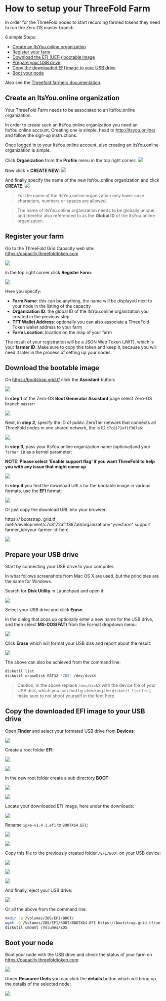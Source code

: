 # How to setup your ThreeFold Farm

In order for the ThreeFold nodes to start recording farmed tokens they need to run the Zero OS master branch.

6 simple Steps:
- [Create an ItsYou.online organization](#iyo-org)
- [Register your farm](#register)
- [Download the EFI (UEFI) bootable image](#download)
- [Prepare your USB drive](#format)
- [Copy the downloaded EFI image to your USB drive](#copy)
- [Boot your node](#boot)

Also see the [Threefold farmers documentation](https://github.com/zero-os/home/blob/master/docs/farmers/README.md#configure-your-nodes).

<a id='iyo-org'></a>

## Create an ItsYou.online organization

Your ThreeFold Farm needs to be associated to an ItsYou.online organization.

In order to create such an ItsYou.online organization you need an ItsYou.online account. Creating one is simple, head to http://itsyou.online/ and follow the sign-up instructions.

Once logged in to your ItsYou.online account, also creating an ItsYou.online organization is simple.

Click **Organization** from the **Profile** menu in the top right corner:
![](https://raw.githubusercontent.com/zero-os/home/master/docs/farmers/images/iyo-organizations.png)

Now click **+ CREATE NEW**:
![](https://raw.githubusercontent.com/zero-os/home/master/docs/farmers/images/iyo-create-new-org.png)

And finally specify the name of the new ItsYou.online organization and click **CREATE**:
![](https://raw.githubusercontent.com/zero-os/home/master/docs/farmers/images/iyo-create-new-org2.png)

> For the name of the ItsYou.online organization only lower case characters, numbers or spaces are allowed.

> The name of ItsYou.online organization needs to be globally unique, and therefor also referenced to as the **Global ID** of the ItsYou.online organization.


<a id='register'></a>

## Register your farm

Go to the ThreeFold Grid Capacity web site: https://capacity.threefoldtoken.com

![](images/capacity.png)

In the top right corner click **Register Farm**:

![](images/capacity2.png)

Here you specify:
- **Farm Name**: this can be anything, the name will be displayed next to your node in the listing of the capacity
- **Organization ID**: the global ID of the ItsYou.online organization you created in the previous step
- **TFT Wallet Address**: optionally you can also associate a ThreeFold Token wallet address to your farm
- **Farm Location**: location on the map of your farm

The result of your registration will be a JSON Web Token (JWT), which is your **farmer ID**. Make sure to copy this token and keep it, because you will need it later in the process of setting up your nodes.


<a id='download'></a>

## Download the bootable image

On https://bootstrap.grid.tf click the **Assistant** button:

![](images/assistant2.png)

In **step 1** of the Zero-OS **Boot Generator Assistant** page select Zero-OS branch `master`:

![](images/branch_select_master.png)

Next, in **step 2**, specify the ID of public ZeroTier network that connects all ThreeFold nodes in one shared network, the is ID `c7c8172af1f387a6`:

![](images/zerotier_network_id.png)

In **step 3**, pass your ItsYou.online organization name (optional)and your `farmer ID` as a kernel parameter:

**NOTE: Please select 'Enable support flag' if you want ThreeFold to help you with any issue that might come up**

![](images/howtosetupfarmstep3.png)

In **step 4** you find the download URLs for the bootable image in various formats, use the **EFI** format:

![](images/choose_efi.png)

Or just copy the download URL into your browser:

https:// bootstrap. grid.tf /uefi/development/c7c8172af1f387a6/organization="yvesfarm" support farmer_id=your-farmer-id-here

![](images/open_download.png)


<a id='format'></a>

## Prepare your USB drive

Start by connecting your USB drive to your computer.

In what follows screenshots from Mac OS X are used, but the principles are the same for Windows.

Search for **Disk Utility** in Launchpad and open it:

![](images/disk_utility.png)

Select your USB drive and click **Erase**.

In the dialog that pops up  optionally enter a new name for the USB drive, and then select **MS-DOS(FAT)** from the Format dropdown menu:

![](images/disk_utility2.png)

Click **Erase** which will format your USB disk and report about the result:

![](images/disk_utility3.png)


The above can also be achieved from the command line:
```bash
diskutil list
diskutil eraseDisk FAT32 "ZOS" /dev/diskX
```

> Caution, in the above replace `/dev/diskX` with the device file of your USB disk, which you can find by checking the `diskutil list` first, make sure to not shoot yourself in the feet here.

<a id='copy'></a>

## Copy the downloaded EFI image to your USB drive

Open **Finder** and select your formated USB drive from **Devices**:

![](images/finder.png)

Create a root folder **EFI**:

![](images/finder2.png)

![](images/finder3.png)

In the new root folder create a sub directory **BOOT**:

![](images/finder4.png)

![](images/finder5.png)

Locate your downloaded EFI image, here under the downloads:

![](images/finder6.png)

Rename `ipxe-v1.4.1.efi` to `BOOTX64.EFI`:

![](images/finder7.png)

![](images/finder8.png)

Copy this file to the previously created folder `/EFI/BOOT` on your USB device:

![](images/finder9.png)

![](images/finder10.png)

![](images/finder11.png)

And finally, eject your USB drive:

![](images/finder12.png)

Or all the above from the command line:
```bash
mkdir -p /Volumes/ZOS/EFI/BOOT/
wget -O /Volumes/ZOS/EFI/BOOT/BOOTX64.EFI https://bootstrap.grid.tf/uefi/development/c7c8172af1f387a6/farmer_id=eyJhbGciOiJFUzM4NCIsInR5cCI6IkpXVCJ9.eyJhenAiOiJ0aHJlZWZvbGQuZmFybWVycyIsImV4cCI6MTUyODI4MzY3MSwiaXNzIjoiaXRzeW91b25saW5lIiwicmVmcmVzaF90b2tlbiI6IlBJcGQ4QmlfOXAyd1drYlB0dHQ4SEZpSEJXSk4iLCJzY29wZSI6WyJ1c2VyOm1lbWJlcm9mOnl2ZXNmYXJtIl0sInVzZXJuYW1lIjoieXZlcyJ9.8siq1Tk_b6ZzM675K4Aq3SYwS5J8Lk_5W5XSIbOrUgikJteTbmNzClOPNV1gTJVOFhfE4c-f1AEX2M4GM-Gs69cqpi1_YgXq_RPJvz6JuCbJdR8xBkJjgOfI7FS8PnUq%20development
diskutil umount /Volumes/ZOS
```

<a id='boot'></a>

## Boot your node

Boot your node with the USB drive and check the status of your farm on https://capacity.threefoldtoken.com:

![](images/farm.png)

Under **Resource Units** you can click the **details** button which will bring up the details of the selected node:

![](images/farm_details.png)
